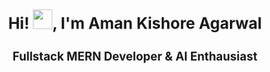 
<h1 align="center">Hi! <img src="https://github.com/amankishore32/amankishore32/assets/39137113/65317faf-b24e-48ea-8e39-afbbe4ece36e" height="35" />, I'm Aman Kishore Agarwal</h1>
<h2 align="center">Fullstack MERN Developer & AI Enthausiast</h2>
